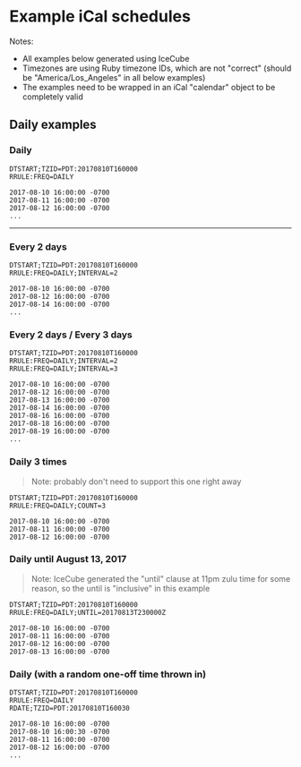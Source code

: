 # Example iCal schedules

Notes:

* All examples below generated using IceCube
* Timezones are using Ruby timezone IDs, which are not "correct" (should be "America/Los_Angeles" in all below examples)
* The examples need to be wrapped in an iCal "calendar" object to be completely valid

## Daily examples

### Daily

```ical
DTSTART;TZID=PDT:20170810T160000
RRULE:FREQ=DAILY
```

```
2017-08-10 16:00:00 -0700
2017-08-11 16:00:00 -0700
2017-08-12 16:00:00 -0700
...
```

---

### Every 2 days

```ical
DTSTART;TZID=PDT:20170810T160000
RRULE:FREQ=DAILY;INTERVAL=2
```

```
2017-08-10 16:00:00 -0700
2017-08-12 16:00:00 -0700
2017-08-14 16:00:00 -0700
...
```

### Every 2 days / Every 3 days

```ical
DTSTART;TZID=PDT:20170810T160000
RRULE:FREQ=DAILY;INTERVAL=2
RRULE:FREQ=DAILY;INTERVAL=3
```

```
2017-08-10 16:00:00 -0700
2017-08-12 16:00:00 -0700
2017-08-13 16:00:00 -0700
2017-08-14 16:00:00 -0700
2017-08-16 16:00:00 -0700
2017-08-18 16:00:00 -0700
2017-08-19 16:00:00 -0700
...
```

### Daily 3 times

> Note: probably don't need to support this one right away

```ical
DTSTART;TZID=PDT:20170810T160000
RRULE:FREQ=DAILY;COUNT=3
```

```
2017-08-10 16:00:00 -0700
2017-08-11 16:00:00 -0700
2017-08-12 16:00:00 -0700
```

### Daily until August 13, 2017

> Note: IceCube generated the "until" clause at 11pm zulu time for some reason, so the until is "inclusive" in this example

```ical
DTSTART;TZID=PDT:20170810T160000
RRULE:FREQ=DAILY;UNTIL=20170813T230000Z
```

```
2017-08-10 16:00:00 -0700
2017-08-11 16:00:00 -0700
2017-08-12 16:00:00 -0700
2017-08-13 16:00:00 -0700
```

### Daily (with a random one-off time thrown in)

```ical
DTSTART;TZID=PDT:20170810T160000
RRULE:FREQ=DAILY
RDATE;TZID=PDT:20170810T160030
```

```
2017-08-10 16:00:00 -0700
2017-08-10 16:00:30 -0700
2017-08-11 16:00:00 -0700
2017-08-12 16:00:00 -0700
...
```
